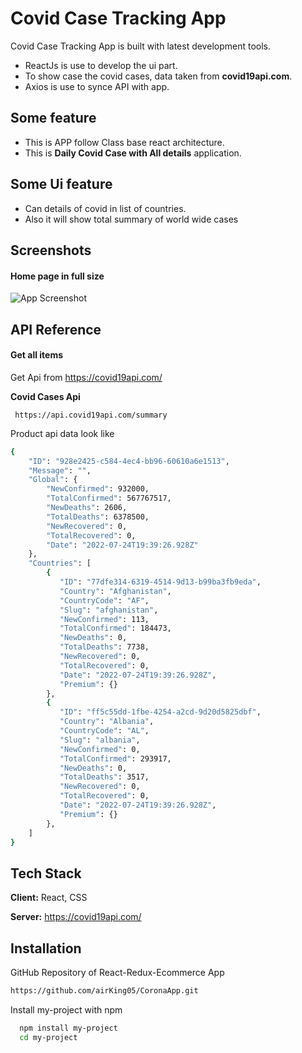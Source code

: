 
# Covid Case Tracking App

Covid Case Tracking App is built with latest development tools.




 - ReactJs is use to develop the ui part.
 - To show case the covid cases, data taken from **covid19api.com**.
 - Axios is use to synce API with app. 



## Some feature 
 - This is APP follow Class base react architecture.
 - This is **Daily Covid Case with All details** application. 

 ## Some Ui feature 
 - Can details of covid in list of countries. 
 - Also it will show total summary of world wide cases


## Screenshots
#### Home page in full size 
![App Screenshot](https://github.com/airKing05/CoronaApp/blob/main/screenShot/Screenshot%202022-07-25%20at%201.56.43%20AM.png?raw=true)




## API Reference

#### Get all items
Get Api from https://covid19api.com/

**Covid Cases Api**
```http
 https://api.covid19api.com/summary
```

Product api data look like
```bash
{
    "ID": "928e2425-c584-4ec4-bb96-60610a6e1513",
    "Message": "",
    "Global": {
        "NewConfirmed": 932000,
        "TotalConfirmed": 567767517,
        "NewDeaths": 2606,
        "TotalDeaths": 6378500,
        "NewRecovered": 0,
        "TotalRecovered": 0,
        "Date": "2022-07-24T19:39:26.928Z"
    },
    "Countries": [
        {
           "ID": "77dfe314-6319-4514-9d13-b99ba3fb9eda",
           "Country": "Afghanistan",
           "CountryCode": "AF",
           "Slug": "afghanistan",
           "NewConfirmed": 113,
           "TotalConfirmed": 184473,
           "NewDeaths": 0,
           "TotalDeaths": 7738,
           "NewRecovered": 0,
           "TotalRecovered": 0,
           "Date": "2022-07-24T19:39:26.928Z",
           "Premium": {}
        },
        {
           "ID": "ff5c55dd-1fbe-4254-a2cd-9d20d5825dbf",
           "Country": "Albania",
           "CountryCode": "AL",
           "Slug": "albania",
           "NewConfirmed": 0,
           "TotalConfirmed": 293917,
           "NewDeaths": 0,
           "TotalDeaths": 3517,
           "NewRecovered": 0,
           "TotalRecovered": 0,
           "Date": "2022-07-24T19:39:26.928Z",
           "Premium": {}
        },
    ]
}
```



## Tech Stack

**Client:** React, CSS

**Server:** https://covid19api.com/


## Installation

GitHub Repository of React-Redux-Ecommerce App
```bash
https://github.com/airKing05/CoronaApp.git
```

Install my-project with npm
```bash
  npm install my-project
  cd my-project
```

